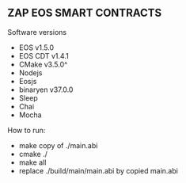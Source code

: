 ZAP EOS SMART CONTRACTS
-

Software versions
 - EOS v1.5.0
 - EOS CDT v1.4.1
 - CMake v3.5.0^
 - Nodejs
 - Eosjs
 - binaryen v37.0.0
 - Sleep
 - Chai
 - Mocha

How to run:
- make copy of ./main.abi
- cmake ./
- make all
- replace ./build/main/main.abi by copied main.abi
